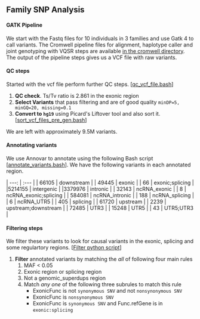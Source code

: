 ## Family SNP Analysis 

#### GATK Pipeline
We start with the Fastq files for 10 individuals in 3 families and use Gatk 4
to call variants. The Cromwell pipeline files for alignment, haplotype caller
and joint genotyping with VQSR steps are available [in the cromwell
directory](../cromwell/). The output of the pipeline steps gives us a VCF file
with raw variants. 

#### QC steps
Started with the vcf file perform further QC steps. \[[qc\_vcf\_file.bash](../scripts/qc_vcf_file.bash)\]
1. **QC check**. Ts/Tv ratio is 2.861 in the exonic region 
1. **Select Variants** that pass filtering and are of good quality `minDP=5, minGQ=20, missing=0.1` 
1. **Convert to `hg19`** using Picard's Liftover tool and also sort it. \[[sort\_vcf\_files\_pre\_gen.bash](../scripts/sort_vcf_files_pre_gen.bash)\]

We are left with approximately 9.5M variants. 

#### Annotating variants
We use Annovar to annotate using the following Bash script
\[[annotate\_variants.bash](../scripts/annotate_variants.bash)\]. We have the
following variants in each annotated region.

| ---:   | :--- |
|  66105 | downstream |
|  49445 | exonic |
|     66 | exonic;splicing |
|5214155 | intergenic |
|3379976 | intronic |
|  32143 | ncRNA\_exonic |
|      8 | ncRNA\_exonic;splicing |
| 584081 | ncRNA\_intronic |
|    188 | ncRNA\_splicing |
|      6 | ncRNA\_UTR5 |
|    405 | splicing |
|  61720 | upstream |
|   2239 | upstream;downstream |
|  72485 | UTR3 |
|  15248 | UTR5 |
|     43 | UTR5;UTR3 |

#### Filtering steps
We filter these variants to look for causal variants in the exonic, splicing and some regulartory regions. \[[Filter python script](./scripts/filter_annovar_output.py)\]

1. **Filter** annotated variants by matching the *all* of following four main rules     
    1. MAF < 0.05
    1. Exonic region or splicing region
    1. Not a genomic\_superdups region
    1. Match *any one* of the following three subrules to match this rule
        * ExonicFunc is not `synonymous SNV` and not `nonsynonymous SNV`
        * ExonicFunc is `nonsynonymous SNV`
        * ExonicFunc is `synonymous SNV` and Func.refGene is in `exonic:splicing`


